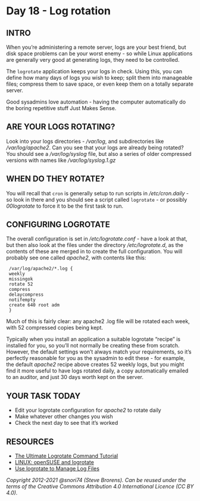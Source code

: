 # Day 18 - Log rotation

## INTRO

When you’re administering a remote server, logs are your best friend, but disk space problems can be your worst enemy - so while Linux applications are generally very good at generating logs, they need to be controlled.

The `logrotate` application keeps your logs in check. Using this, you can define how many days of logs you wish to keep; split them into manageable files; compress them to save space, or even keep them on a totally separate server.

Good sysadmins love automation - having the computer automatically do the boring repetitive stuff Just Makes Sense.

## ARE YOUR LOGS ROTATING?

Look into your logs directories - _/var/log_, and subdirectories like _/var/log/apache2_. Can you see that your logs are already being rotated? You should see a _/var/log/syslog_ file, but also a series of older compressed versions with names like _/var/log/syslog.1.gz_

## WHEN DO THEY ROTATE?

You will recall that `cron` is generally setup to run scripts in _/etc/cron.daily_ - so look in there and you should see a script called `logrotate` - or possibly _00logrotate_ to force it to be the first task to run.

## CONFIGURING LOGROTATE

The overall configuration is set in _/etc/logrotate.conf_ - have a look at that, but then also look at the files under the directory _/etc/logrotate.d_, as the contents of these are merged in to create the full configuration.
You will probably see one called _apache2_, with contents like this:

     /var/log/apache2/*.log {
     weekly
     missingok
     rotate 52
     compress
     delaycompress
     notifempty
     create 640 root adm
     }

Much of this is fairly clear: any apache2 .log file will be rotated each week, with 52 compressed copies being kept.

Typically when you install an application a suitable logrotate “recipe” is installed for you, so you’ll not normally be creating these from scratch. However, the default settings won’t always match your requirements, so it’s perfectly reasonable for you as the sysadmin to edit these - for example, the default _apache2_ recipe above creates 52 weekly logs, but you might find it more useful to have logs rotated daily, a copy automatically emailed to an auditor, and just 30 days worth kept on the server.

## YOUR TASK TODAY

* Edit your logrotate configuration for _apache2_ to rotate daily
* Make whatever other changes you wish
* Check the next day to see that it’s worked

## RESOURCES

* [The Ultimate Logrotate Command Tutorial](http://www.thegeekstuff.com/2010/07/logrotate-examples/)
* [LINUX: openSUSE and logrotate](http://www.youtube.com/watch?v=UoHmj3ef3Is)
* [Use logrotate to Manage Log Files](http://library.linode.com/linux-tools/utilities/logrotate)

*Copyright 2012-2021 @snori74 (Steve Brorens). Can be reused under the terms of the Creative Commons Attribution 4.0 International Licence (CC BY 4.0).*
